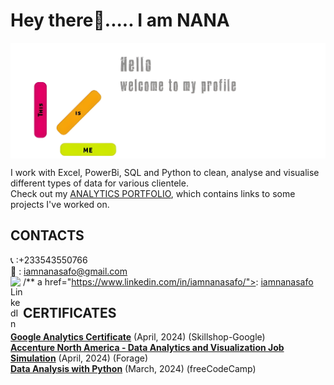# Hey there👋..... I am NANA 
<a style="text-align: center;"><img align="center" src="https://github.com/safoisgod/images/blob/main/Welcome%20to%20my%20page(m).png" alt="Welcome to My Page"></a>

I work with Excel, PowerBi, SQL and Python to clean, analyse and visualise different types of data for various clientele.</br>
Check out my [ANALYTICS PORTFOLIO](https://github.com/safoisgod/Analytics_Portfolio), which contains links to some projects I've worked on.</br>

## CONTACTS
📞   :+233543550766</br>
📩   : iamnanasafo@gmail.com</br>
/** a href="https://www.linkedin.com/in/iamnanasafo/"><img width=20px align="left" src="https://camo.githubusercontent.com/6eeeae9698286e45eda5d2973026a896fd42fa7f4271bf31aa74e9557e82181a/68747470733a2f2f6564656e742e6769746875622e696f2f537570657254696e7949636f6e732f696d616765732f7376672f6c696e6b6564696e2e737667" alt="LinkedIn"></a>: [iamnanasafo](https://www.linkedin.com/in/iamnanasafo/)

## CERTIFICATES
**[Google Analytics Certificate](https://skillshop.exceedlms.com/student/award/JHF16TuXBG61jrNpFhw65gVj)** (April, 2024) (Skillshop-Google)</br>
**[Accenture North America - Data Analytics and Visualization Job Simulation](https://forage-uploads-prod.s3.amazonaws.com/completion-certificates/Accenture%20North%20America/hzmoNKtzvAzXsEqx8_Accenture%20North%20America_oPjf3cH2GtKm4LGpF_1712509416399_completion_certificate.pdf)** (April, 2024) (Forage)</br>
**[Data Analysis with Python](https://freecodecamp.org/certification/iamnanasafo/data-analysis-with-python-v7)** (March, 2024) (freeCodeCamp)</br>

